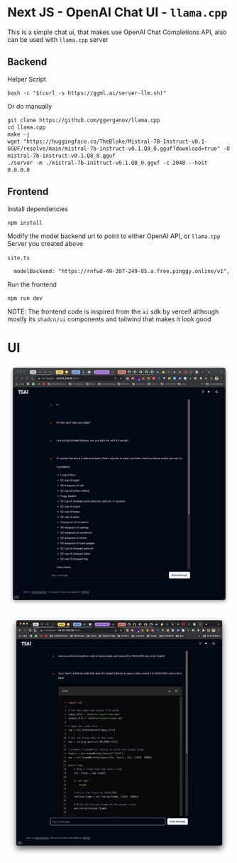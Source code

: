 # Next JS - OpenAI Chat UI - `llama.cpp`

This is a simple chat ui, that makes use OpenAI Chat Completions API, also can be used with `llama.cpp` server

## Backend

Helper Script

```
bash -c "$(curl -s https://ggml.ai/server-llm.sh)"
```

Or do manually

```
git clone https://github.com/ggerganov/llama.cpp
cd llama.cpp
make -j
wget "https://huggingface.co/TheBloke/Mistral-7B-Instruct-v0.1-GGUF/resolve/main/mistral-7b-instruct-v0.1.Q8_0.gguf?download=true" -O mistral-7b-instruct-v0.1.Q8_0.gguf
./server -m ./mistral-7b-instruct-v0.1.Q8_0.gguf -c 2048 --host 0.0.0.0
```

## Frontend

Install dependencies

```
npm install
```

Modify the model backend url to point to either OpenAI API, or `llama.cpp` Server you created above

`site.ts`

```
  modelBackend: "https://rnfwd-49-207-249-85.a.free.pinggy.online/v1",
```

Run the frontend

```
npm run dev
```

NOTE: The frontend code is inspired from the `ai` sdk by vercel! although mostly its `shadcn/ui` components and tailwind that makes it look good

# UI

![ui-1](assets/screenshot.png)

![ui-2](assets/screenshot-1.png)
